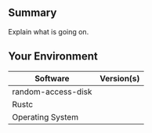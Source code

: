 ## Summary
Explain what is going on.

## Your Environment
| Software         | Version(s) |
| ---------------- | ---------- |
| random-access-disk      |
| Rustc            |
| Operating System |
